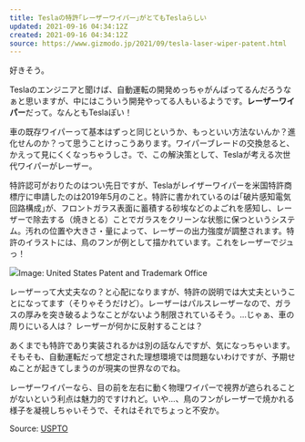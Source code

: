 ```yaml
---
title: Teslaの特許｢レーザーワイパー｣がとてもTeslaらしい
updated: 2021-09-16 04:34:12Z
created: 2021-09-16 04:34:12Z
source: https://www.gizmodo.jp/2021/09/tesla-laser-wiper-patent.html
---
```


好きそう。

Teslaのエンジニアと聞けば、自動運転の開発めっちゃがんばってるんだろうなぁと思いますが、中にはこういう開発やってる人もいるようです。**レーザーワイパー**だって。なんともTeslaぽい！

車の既存ワイパーって基本はずっと同じというか、もっといい方法ないんか？進化せんのか？って思うことけっこうあります。ワイパーブレードの交換怠ると、かえって見にくくなっちゃうしさ。で、この解決策として、Teslaが考える次世代ワイパーがレーザー。

特許認可がおりたのはつい先日ですが、Teslaがレイザーワイパーを米国特許商標庁に申請したのは2019年5月のこと。特許に書かれているのは｢破片感知電気回路構成｣が、フロントガラス表面に蓄積する砂埃などのよごれを感知し、レーザーで除去する（焼きとる）ことでガラスをクリーンな状態に保つというシステム。汚れの位置や大きさ・量によって、レーザーの出力強度が調整されます。特許のイラストには、鳥のフンが例として描かれています。これをレーザーでジュっ！

![](https://assets.media-platform.com/gizmodo/dist/images/2021/09/15/210915teslalaserwipers01-w1280.jpg)Image: United States Patent and Trademark Office

レーザーって大丈夫なの？と心配になりますが、特許の説明では大丈夫ということになってます（そりゃそうだけど）。レーザーはパルスレーザーなので、ガラスの厚みを突き破るようなことがないよう制限されているそう。…じゃぁ、車の周りにいる人は？ レーザーが何かに反射することは？

あくまでも特許であり実装されるかは別の話なんですが、気になっちゃいます。そもそも、自動運転だって想定された理想環境では問題ないわけですが、予期せぬことが起きてしまうのが現実の世界なのでね。

レーザーワイパーなら、目の前を左右に動く物理ワイパーで視界が遮られることがないという利点は魅力的ですけれど。いや…、鳥のフンがレーザーで焼かれる様子を凝視しちゃいそうで、それはそれでちょっと不安か。

Source: [USPTO](https://pdfpiw.uspto.gov/.piw?docid=11110896&SectionNum=1&IDKey=926F7834DFD0&HomeUrl=http://patft.uspto.gov/netacgi/nph-Parser?Sect1=PTO2%2526Sect2=HITOFF%2526u=%25252Fnetahtml%25252FPTO%25252Fsearch-adv.htm%2526r=1%2526p=1%2526f=G%2526l=50%2526d=PTXT%2526S1=Tesla.AANM.%2526OS=AANM/Tesla%2526RS=AANM/Tesla)